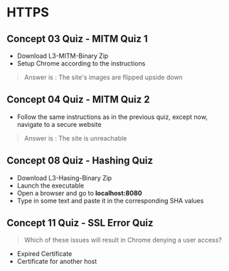 # HTTPS

## Concept 03 Quiz - MITM Quiz 1

- Download L3-MITM-Binary Zip
- Setup Chrome according to the instructions

> Answer is : The site's images are flipped upside down

## Concept 04 Quiz - MITM Quiz 2

- Follow the same instructions as in the previous quiz, except now, navigate to a secure website

> Answer is : The site is unreachable

## Concept 08 Quiz - Hashing Quiz

- Download L3-Hasing-Binary Zip
- Launch the executable
- Open a browser and go to **localhost:8080**
- Type in some text and paste it in the corresponding SHA values

## Concept 11 Quiz - SSL Error Quiz

> Which of these issues will result in Chrome denying a user access?

- Expired Certificate
- Certificate for another host

